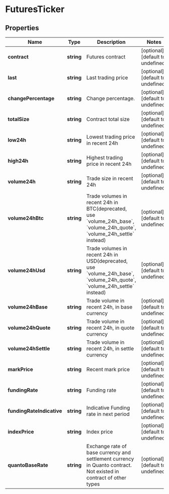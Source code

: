 # FuturesTicker

## Properties

Name | Type | Description | Notes
------------ | ------------- | ------------- | -------------
**contract** | **string** | Futures contract | [optional] [default to undefined]
**last** | **string** | Last trading price | [optional] [default to undefined]
**changePercentage** | **string** | Change percentage. | [optional] [default to undefined]
**totalSize** | **string** | Contract total size | [optional] [default to undefined]
**low24h** | **string** | Lowest trading price in recent 24h | [optional] [default to undefined]
**high24h** | **string** | Highest trading price in recent 24h | [optional] [default to undefined]
**volume24h** | **string** | Trade size in recent 24h | [optional] [default to undefined]
**volume24hBtc** | **string** | Trade volumes in recent 24h in BTC(deprecated, use &#x60;volume_24h_base&#x60;, &#x60;volume_24h_quote&#x60;, &#x60;volume_24h_settle&#x60; instead) | [optional] [default to undefined]
**volume24hUsd** | **string** | Trade volumes in recent 24h in USD(deprecated, use &#x60;volume_24h_base&#x60;, &#x60;volume_24h_quote&#x60;, &#x60;volume_24h_settle&#x60; instead) | [optional] [default to undefined]
**volume24hBase** | **string** | Trade volume in recent 24h, in base currency | [optional] [default to undefined]
**volume24hQuote** | **string** | Trade volume in recent 24h, in quote currency | [optional] [default to undefined]
**volume24hSettle** | **string** | Trade volume in recent 24h, in settle currency | [optional] [default to undefined]
**markPrice** | **string** | Recent mark price | [optional] [default to undefined]
**fundingRate** | **string** | Funding rate | [optional] [default to undefined]
**fundingRateIndicative** | **string** | Indicative Funding rate in next period | [optional] [default to undefined]
**indexPrice** | **string** | Index price | [optional] [default to undefined]
**quantoBaseRate** | **string** | Exchange rate of base currency and settlement currency in Quanto contract. Not existed in contract of other types | [optional] [default to undefined]

